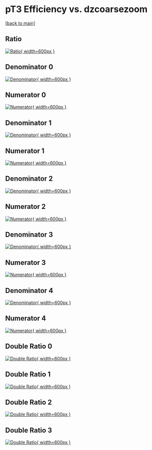 # pT3 Efficiency vs. dzcoarsezoom

[[back to main](./)]



## Ratio

[![Ratio](../mtv/var/pT3_xtr_0_1_eff_dzcoarsezoom.png){ width=600px }](../mtv/var/pT3_xtr_0_1_eff_dzcoarsezoom.pdf)

## Denominator 0

[![Denominator](../mtv/den/pT3_xtr_0_1_eff_dzcoarsezoom_den0.png){ width=600px }](../mtv/den/pT3_xtr_0_1_eff_dzcoarsezoom_den0.pdf)

## Numerator 0

[![Numerator](../mtv/num/pT3_xtr_0_1_eff_dzcoarsezoom_num0.png){ width=600px }](../mtv/num/pT3_xtr_0_1_eff_dzcoarsezoom_num0.pdf)

## Denominator 1

[![Denominator](../mtv/den/pT3_xtr_0_1_eff_dzcoarsezoom_den1.png){ width=600px }](../mtv/den/pT3_xtr_0_1_eff_dzcoarsezoom_den1.pdf)

## Numerator 1

[![Numerator](../mtv/num/pT3_xtr_0_1_eff_dzcoarsezoom_num1.png){ width=600px }](../mtv/num/pT3_xtr_0_1_eff_dzcoarsezoom_num1.pdf)

## Denominator 2

[![Denominator](../mtv/den/pT3_xtr_0_1_eff_dzcoarsezoom_den2.png){ width=600px }](../mtv/den/pT3_xtr_0_1_eff_dzcoarsezoom_den2.pdf)

## Numerator 2

[![Numerator](../mtv/num/pT3_xtr_0_1_eff_dzcoarsezoom_num2.png){ width=600px }](../mtv/num/pT3_xtr_0_1_eff_dzcoarsezoom_num2.pdf)

## Denominator 3

[![Denominator](../mtv/den/pT3_xtr_0_1_eff_dzcoarsezoom_den3.png){ width=600px }](../mtv/den/pT3_xtr_0_1_eff_dzcoarsezoom_den3.pdf)

## Numerator 3

[![Numerator](../mtv/num/pT3_xtr_0_1_eff_dzcoarsezoom_num3.png){ width=600px }](../mtv/num/pT3_xtr_0_1_eff_dzcoarsezoom_num3.pdf)

## Denominator 4

[![Denominator](../mtv/den/pT3_xtr_0_1_eff_dzcoarsezoom_den4.png){ width=600px }](../mtv/den/pT3_xtr_0_1_eff_dzcoarsezoom_den4.pdf)

## Numerator 4

[![Numerator](../mtv/num/pT3_xtr_0_1_eff_dzcoarsezoom_num4.png){ width=600px }](../mtv/num/pT3_xtr_0_1_eff_dzcoarsezoom_num4.pdf)

## Double Ratio 0

[![Double Ratio](../mtv/ratio/pT3_xtr_0_1_eff_dzcoarsezoom_ratio0.png){ width=600px }](../mtv/ratio/pT3_xtr_0_1_eff_dzcoarsezoom_ratio0.pdf)

## Double Ratio 1

[![Double Ratio](../mtv/ratio/pT3_xtr_0_1_eff_dzcoarsezoom_ratio1.png){ width=600px }](../mtv/ratio/pT3_xtr_0_1_eff_dzcoarsezoom_ratio1.pdf)

## Double Ratio 2

[![Double Ratio](../mtv/ratio/pT3_xtr_0_1_eff_dzcoarsezoom_ratio2.png){ width=600px }](../mtv/ratio/pT3_xtr_0_1_eff_dzcoarsezoom_ratio2.pdf)

## Double Ratio 3

[![Double Ratio](../mtv/ratio/pT3_xtr_0_1_eff_dzcoarsezoom_ratio3.png){ width=600px }](../mtv/ratio/pT3_xtr_0_1_eff_dzcoarsezoom_ratio3.pdf)

